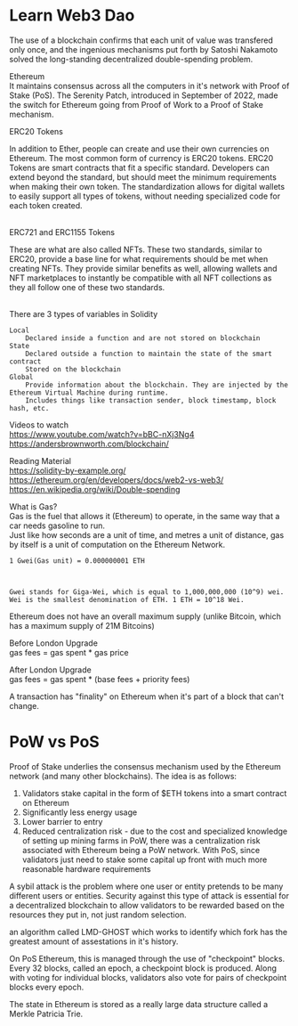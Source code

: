 # Learn Web3 Dao
The use of a blockchain confirms that each unit of value was transfered only once, and the ingenious mechanisms put forth by Satoshi Nakamoto solved the long-standing decentralized double-spending problem. </br>

Ethereum </br>
It maintains consensus across all the computers in it's network with Proof of Stake (PoS). The Serenity Patch, introduced in September of 2022, made the switch for Ethereum going from Proof of Work to a Proof of Stake mechanism.</br>

ERC20 Tokens</br>

In addition to Ether, people can create and use their own currencies on Ethereum. The most common form of currency is ERC20 tokens. ERC20 Tokens are smart contracts that fit a specific standard. Developers can extend beyond the standard, but should meet the minimum requirements when making their own token. The standardization allows for digital wallets to easily support all types of tokens, without needing specialized code for each token created.</br></br>

ERC721 and ERC1155 Tokens</br>

These are what are also called NFTs. These two standards, similar to ERC20, provide a base line for what requirements should be met when creating NFTs. They provide similar benefits as well, allowing wallets and NFT marketplaces to instantly be compatible with all NFT collections as they all follow one of these two standards.</br></br>

There are 3 types of variables in Solidity

    Local
        Declared inside a function and are not stored on blockchain
    State
        Declared outside a function to maintain the state of the smart contract
        Stored on the blockchain
    Global
        Provide information about the blockchain. They are injected by the Ethereum Virtual Machine during runtime.
        Includes things like transaction sender, block timestamp, block hash, etc.


Videos to watch</br>
https://www.youtube.com/watch?v=bBC-nXj3Ng4 </br>
https://andersbrownworth.com/blockchain/ </br>

Reading Material</br>
https://solidity-by-example.org/ </br>
https://ethereum.org/en/developers/docs/web2-vs-web3/</br>
https://en.wikipedia.org/wiki/Double-spending </br>


What is Gas?</br>
Gas is the fuel that allows it (Ethereum) to operate, in the same way that a car needs gasoline to run.</br>
Just like how seconds are a unit of time, and metres a unit of distance, gas by itself is a unit of computation on the Ethereum Network.</br>

```shell
1 Gwei(Gas unit) = 0.000000001 ETH



Gwei stands for Giga-Wei, which is equal to 1,000,000,000 (10^9) wei. Wei is the smallest denomination of ETH. 1 ETH = 10^18 Wei.

```

Ethereum does not have an overall maximum supply (unlike Bitcoin, which has a maximum supply of 21M Bitcoins)</br>

Before London Upgrade</br>
gas fees = gas spent * gas price</br>

After London Upgrade</br>
gas fees = gas spent * (base fees + priority fees) </br>

A transaction has "finality" on Ethereum when it's part of a block that can't change.

# PoW vs PoS

Proof of Stake underlies the consensus mechanism used by the Ethereum network (and many other blockchains). The idea is as follows:</br>

1. Validators stake capital in the form of $ETH tokens into a smart contract on Ethereum</br>
2. Significantly less energy usage</br>
3. Lower barrier to entry </br>
4. Reduced centralization risk - due to the cost and specialized knowledge of setting up mining farms in PoW, there was a centralization risk associated with Ethereum being a PoW network. With PoS, since validators just need to stake some capital up front with much more reasonable hardware requirements</br>

A sybil attack is the problem where one user or entity pretends to be many different users or entities. Security against this type of attack is essential for a decentralized blockchain to allow validators to be rewarded based on the resources they put in, not just random selection. </br>

an algorithm called LMD-GHOST which works to identify which fork has the greatest amount of assestations in it's history.</br>

On PoS Ethereum, this is managed through the use of "checkpoint" blocks. Every 32 blocks, called an epoch, a checkpoint block is produced. Along with voting for individual blocks, validators also vote for pairs of checkpoint blocks every epoch.</br>

The state in Ethereum is stored as a really large data structure called a Merkle Patricia Trie.</br>




